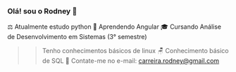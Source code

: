 ### Olá! sou o Rodney 👋
  
⚖  Atualmente estudo python
📕  Aprendendo Angular
🎓 Cursando Análise de Desenvolvimento em Sistemas (3° semestre)
>> Tenho conhecimentos básicos de linux
🪑  Conhecimento básico de SQL
📲  Contate-me no e-mail: carreira.rodney@gmail.com


<i class="fa-brands fa-python"></i>
